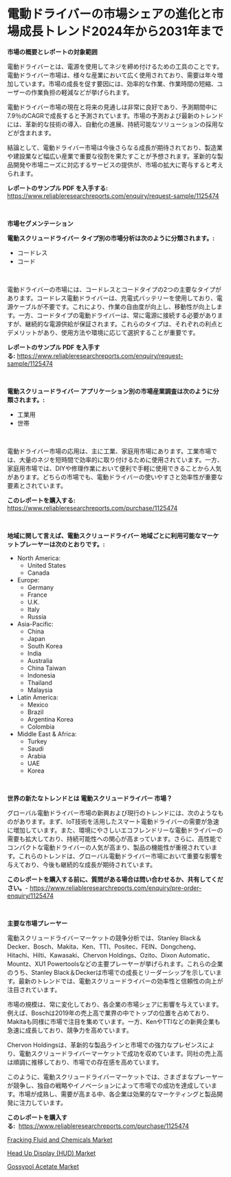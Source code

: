 <p><h1>電動ドライバーの市場シェアの進化と市場成長トレンド2024年から2031年まで</h1></p><p><strong>市場の概要とレポートの対象範囲</strong></p>
<p><p>電動ドライバーとは、電源を使用してネジを締め付けるための工具のことです。電動ドライバー市場は、様々な産業において広く使用されており、需要は年々増加しています。市場の成長を促す要因には、効率的な作業、作業時間の短縮、ユーザーの作業負担の軽減などが挙げられます。</p><p>電動ドライバー市場の現在と将来の見通しは非常に良好であり、予測期間中に7.9％のCAGRで成長すると予測されています。市場の予測および最新のトレンドには、革新的な技術の導入、自動化の進展、持続可能なソリューションの採用などが含まれます。</p><p>結論として、電動ドライバー市場は今後さらなる成長が期待されており、製造業や建設業など幅広い産業で重要な役割を果たすことが予想されます。革新的な製品開発や市場ニーズに対応するサービスの提供が、市場の拡大に寄与すると考えられます。</p></p>
<p><strong>レポートのサンプル PDF を入手する:</strong> <a href="https://www.reliableresearchreports.com/enquiry/request-sample/1125474">https://www.reliableresearchreports.com/enquiry/request-sample/1125474</a></p>
<p>&nbsp;</p>
<p><strong>市場セグメンテーション</strong></p>
<p><strong>電動スクリュードライバー タイプ別の市場分析は次のように分類されます。:</strong></p>
<p><ul><li>コードレス</li><li>コード</li></ul></p>
<p>&nbsp;</p>
<p><p>電動ドライバーの市場には、コードレスとコードタイプの2つの主要なタイプがあります。コードレス電動ドライバーは、充電式バッテリーを使用しており、電源ケーブルが不要です。これにより、作業の自由度が向上し、移動性が向上します。一方、コードタイプの電動ドライバーは、常に電源に接続する必要がありますが、継続的な電源供給が保証されます。これらのタイプは、それぞれの利点とデメリットがあり、使用方法や環境に応じて選択することが重要です。</p></p>
<p><strong>レポートのサンプル PDF を入手する:</strong>&nbsp;<a href="https://www.reliableresearchreports.com/enquiry/request-sample/1125474">https://www.reliableresearchreports.com/enquiry/request-sample/1125474</a></p>
<p>&nbsp;</p>
<p><strong> 電動スクリュードライバー アプリケーション別の市場産業調査は次のように分類されます。:</strong></p>
<p><ul><li>工業用</li><li>世帯</li></ul></p>
<p>&nbsp;</p>
<p><p>電動ドライバー市場の応用は、主に工業、家庭用市場にあります。工業市場では、大量のネジを短時間で効率的に取り付けるために使用されています。一方、家庭用市場では、DIYや修理作業において便利で手軽に使用できることから人気があります。どちらの市場でも、電動ドライバーの使いやすさと効率性が重要な要素とされています。</p></p>
<p><strong>このレポートを購入する:</strong>&nbsp; <a href="https://www.reliableresearchreports.com/purchase/1125474">https://www.reliableresearchreports.com/purchase/1125474</a></p>
<p>&nbsp;</p>
<p><strong>地域に関して言えば、電動スクリュードライバー 地域ごとに利用可能なマーケットプレーヤーは次のとおりです。:</strong></p>
<p><ul>
    <li>
        North America:
        <ul>
            <li>United States</li>
            <li>Canada</li>
        </ul>
    </li>
    <li>
        Europe:
        <ul>
            <li>Germany</li>
            <li>France</li>
            <li>U.K.</li>
            <li>Italy</li>
            <li>Russia</li>
        </ul>
    </li>
    <li>
        Asia-Pacific:
        <ul>
            <li>China</li>
            <li>Japan</li>
            <li>South Korea</li>
            <li>India</li>
            <li>Australia</li>
            <li>China Taiwan</li>
            <li>Indonesia</li>
            <li>Thailand</li>
            <li>Malaysia</li>
        </ul>
    </li>
    <li>
        Latin America:
        <ul>
            <li>Mexico</li>
            <li>Brazil</li>
            <li>Argentina Korea</li>
            <li>Colombia</li>
        </ul>
    </li>
    <li>
        Middle East & Africa:
        <ul>
            <li>Turkey</li>
            <li>Saudi</li>
            <li>Arabia</li>
            <li>UAE</li>
            <li>Korea</li>
        </ul>
    </li>
    </ul></p>
<p>&nbsp;</p>
<p><strong>世界の新たなトレンドとは 電動スクリュードライバー 市場？</strong></p>
<p><p>グローバル電動ドライバー市場の新興および現行のトレンドには、次のようなものがあります。まず、IoT技術を活用したスマート電動ドライバーの需要が急速に増加しています。また、環境にやさしいエコフレンドリーな電動ドライバーの需要も拡大しており、持続可能性への関心が高まっています。さらに、高性能でコンパクトな電動ドライバーの人気が高まり、製品の機能性が重視されています。これらのトレンドは、グローバル電動ドライバー市場において重要な影響を与えており、今後も継続的な成長が期待されています。</p></p>
<p><strong>このレポートを購入する前に、質問がある場合は問い合わせるか、共有してください。</strong>- <a href="https://www.reliableresearchreports.com/enquiry/pre-order-enquiry/1125474">https://www.reliableresearchreports.com/enquiry/pre-order-enquiry/1125474</a></p>
<p>&nbsp;</p>
<p><strong>主要な市場プレーヤー</strong></p>
<p><p>電動スクリュードライバーマーケットの競争分析では、Stanley Black＆Decker、Bosch、Makita、Ken、TTI、Positec、FEIN、Dongcheng、Hitachi、Hilti、Kawasaki、Chervon Holdings、Ozito、Dixon Automatic、Mountz、XU1 Powertoolsなどの主要プレーヤーが挙げられます。これらの企業のうち、Stanley Black＆Deckerは市場での成長とリーダーシップを示しています。最新のトレンドでは、電動スクリュードライバーの効率性と信頼性の向上が注目されています。</p><p>市場の規模は、常に変化しており、各企業の市場シェアに影響を与えています。例えば、Boschは2019年の売上高で業界の中でトップの位置を占めており、Makitaも同様に市場で注目を集めています。一方、KenやTTIなどの新興企業も急速に成長しており、競争力を高めています。</p><p>Chervon Holdingsは、革新的な製品ラインと市場での強力なプレゼンスにより、電動スクリュードライバーマーケットで成功を収めています。同社の売上高は順調に推移しており、市場での存在感を高めています。</p><p>このように、電動スクリュードライバーマーケットでは、さまざまなプレーヤーが競争し、独自の戦略やイノベーションによって市場での成功を達成しています。市場が成熟し、需要が高まる中、各企業は効果的なマーケティングと製品開発に注力しています。</p></p>
<p><strong>このレポートを購入する:</strong>&nbsp;&nbsp;<a href="https://www.reliableresearchreports.com/purchase/1125474">https://www.reliableresearchreports.com/purchase/1125474</a></p>
<p><p><a href="https://view.publitas.com/reportprime-1/fracking-fluid-and-chemicals-market-size-growth-outlook-from-2023-to-2030-projecting-at-markets-trends-analysis-by-application-regional-outlook-and-revenue/">Fracking Fluid and Chemicals Market</a></p><p><a href="https://view.publitas.com/reportprime-1/head-up-display-hud-market-furnish-information-about-market-size-market-share-market-dynamics-and-projections-spanning-from-2023-to-2030/">Head Up Display (HUD) Market</a></p><p><a href="https://github.com/Angelnienowdseej3e45z3p8c/Market-Research-Report-List-1/blob/main/gossypol-acetate-market.md">Gossypol Acetate Market</a></p></p>